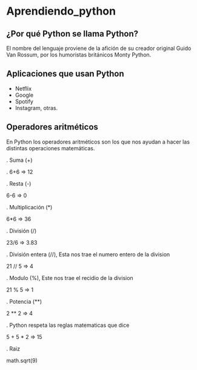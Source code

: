 # Aprendiendo_python
## ¿Por qué Python se llama Python? 
El nombre del lenguaje proviene de la afición de su creador original Guido Van Rossum, por los humoristas británicos Monty Python.
## Aplicaciones que usan Python
- Netflix
- Google
- Spotify
- Instagram, otras.
## Operadores aritméticos 
En Python los operadores aritméticos son los que nos ayudan a hacer las distintas operaciones matemáticas.

. Suma (+)

. 6+6 ⇒ 12

. Resta (-)

6-6 ⇒ 0

. Multiplicación (*)

6*6 ⇒ 36

. División (/)

23/6 ⇒ 3.83

. División entera (//), Esta nos trae el numero entero de la division

21 // 5 ⇒ 4

. Modulo (%), Este nos trae el recidio de la division

21 % 5 ⇒ 1

. Potencia (**)

2 ** 2 ⇒ 4

. Python respeta las reglas matematicas que dice

5 + 5 * 2 ⇒ 15

. Raiz

math.sqrt(9)

